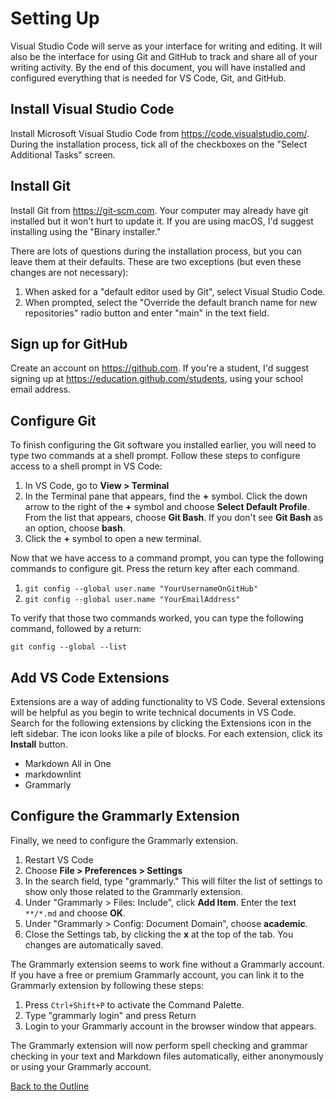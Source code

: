 # Setting Up

Visual Studio Code will serve as your interface for writing and editing. It will also be the interface for using Git and GitHub to track and share all of your writing activity. By the end of this document, you will have installed and configured everything that is needed for VS Code, Git, and GitHub.

## Install Visual Studio Code

Install Microsoft Visual Studio Code from <https://code.visualstudio.com/>. During the installation process, tick all of the checkboxes on the "Select Additional Tasks" screen.

## Install Git

Install Git from <https://git-scm.com>. Your computer may already have git installed but it won't hurt to update it. If you are using macOS, I'd suggest installing using the "Binary installer." 

There are lots of questions during the installation process, but you can leave them at their defaults. These are two exceptions (but even these changes are not necessary):

  1. When asked for a "default editor used by Git", select Visual Studio Code.
  2. When prompted, select the "Override the default branch name for new repositories" radio button and enter "main" in the text field.

## Sign up for GitHub

Create an account on <https://github.com>. If you're a student, I'd suggest signing up at <https://education.github.com/students>, using your school email address.

## Configure Git

To finish configuring the Git software you installed earlier, you will need to type two commands at a shell prompt. Follow these steps to configure access to a shell prompt in VS Code:

1. In VS Code, go to **View > Terminal**
2. In the Terminal pane that appears, find the **+** symbol. Click the down arrow to the right of the **+** symbol and choose **Select Default Profile**. From the list that appears, choose **Git Bash**. If you don't see **Git Bash** as an option, choose **bash**.
3. Click the **+** symbol to open a new terminal.

Now that we have access to a command prompt, you can type the following commands to configure git. Press the return key after each command.

1. `git config --global user.name "YourUsernameOnGitHub"`
2. `git config --global user.name "YourEmailAddress"`

To verify that those two commands worked, you can type the following command, followed by a return:

`git config --global --list`

## Add VS Code Extensions

Extensions are a way of adding functionality to VS Code. Several extensions will be helpful as you begin to write technical documents in VS Code. Search for the following extensions by clicking the Extensions icon in the left sidebar. The icon looks like a pile of blocks. For each extension, click its **Install** button.

* Markdown All in One
* markdownlint
* Grammarly

## Configure the Grammarly Extension

Finally, we need to configure the Grammarly extension.

1. Restart VS Code
2. Choose **File > Preferences > Settings**
3. In the search field, type "grammarly." This will filter the list of settings to show only those related to the Grammarly extension.
4. Under "Grammarly > Files: Include", click **Add Item**. Enter the text `**/*.md` and choose **OK**.
5. Under "Grammarly > Config: Document Domain", choose **academic**.
6. Close the Settings tab, by clicking the **x** at the top of the tab. You changes are automatically saved.

The Grammarly extension seems to work fine without a Grammarly account. If you have a free or premium Grammarly account, you can link it to the Grammarly extension by following these steps:

1. Press `Ctrl+Shift+P` to activate the Command Palette.
2. Type "grammarly login" and press Return
3. Login to your Grammarly account in the browser window that appears.

The Grammarly extension will now perform spell checking and grammar checking in your text and Markdown files automatically, either anonymously or using your Grammarly account.

[Back to the Outline](outline.md)